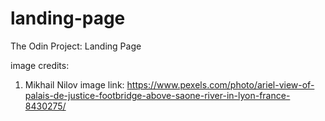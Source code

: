 # landing-page
The Odin Project: Landing Page

image credits:
1. Mikhail Nilov
image link: https://www.pexels.com/photo/ariel-view-of-palais-de-justice-footbridge-above-saone-river-in-lyon-france-8430275/

